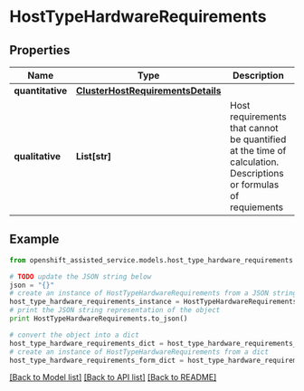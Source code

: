 # HostTypeHardwareRequirements


## Properties
Name | Type | Description | Notes
------------ | ------------- | ------------- | -------------
**quantitative** | [**ClusterHostRequirementsDetails**](ClusterHostRequirementsDetails.md) |  | [optional] 
**qualitative** | **List[str]** | Host requirements that cannot be quantified at the time of calculation. Descriptions or formulas of requiements | [optional] 

## Example

```python
from openshift_assisted_service.models.host_type_hardware_requirements import HostTypeHardwareRequirements

# TODO update the JSON string below
json = "{}"
# create an instance of HostTypeHardwareRequirements from a JSON string
host_type_hardware_requirements_instance = HostTypeHardwareRequirements.from_json(json)
# print the JSON string representation of the object
print HostTypeHardwareRequirements.to_json()

# convert the object into a dict
host_type_hardware_requirements_dict = host_type_hardware_requirements_instance.to_dict()
# create an instance of HostTypeHardwareRequirements from a dict
host_type_hardware_requirements_form_dict = host_type_hardware_requirements.from_dict(host_type_hardware_requirements_dict)
```
[[Back to Model list]](../README.md#documentation-for-models) [[Back to API list]](../README.md#documentation-for-api-endpoints) [[Back to README]](../README.md)


